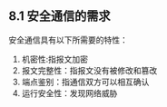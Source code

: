 ## 8.1 安全通信的需求

安全通信具有以下所需要的特性：
1. 机密性:指报文加密
2. 报文完整性：指报文没有被修改和篡改
3. 端点鉴别：指通信双方可以相互确认
4. 运行安全性：发现网络威胁